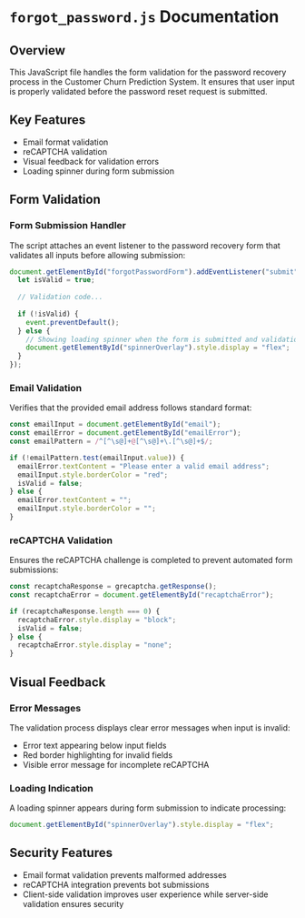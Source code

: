# `forgot_password.js` Documentation

## Overview
This JavaScript file handles the form validation for the password recovery process in the Customer Churn Prediction System. It ensures that user input is properly validated before the password reset request is submitted.

## Key Features
- Email format validation
- reCAPTCHA validation
- Visual feedback for validation errors
- Loading spinner during form submission

## Form Validation

### Form Submission Handler
The script attaches an event listener to the password recovery form that validates all inputs before allowing submission:

```javascript
document.getElementById("forgotPasswordForm").addEventListener("submit", function(event) {
  let isValid = true;
  
  // Validation code...
  
  if (!isValid) {
    event.preventDefault();
  } else {
    // Showing loading spinner when the form is submitted and validation passes
    document.getElementById("spinnerOverlay").style.display = "flex";
  }
});
```

### Email Validation
Verifies that the provided email address follows standard format:

```javascript
const emailInput = document.getElementById("email");
const emailError = document.getElementById("emailError");
const emailPattern = /^[^\s@]+@[^\s@]+\.[^\s@]+$/;

if (!emailPattern.test(emailInput.value)) {
  emailError.textContent = "Please enter a valid email address";
  emailInput.style.borderColor = "red";
  isValid = false;
} else {
  emailError.textContent = "";
  emailInput.style.borderColor = "";
}
```

### reCAPTCHA Validation
Ensures the reCAPTCHA challenge is completed to prevent automated form submissions:

```javascript
const recaptchaResponse = grecaptcha.getResponse();
const recaptchaError = document.getElementById("recaptchaError");

if (recaptchaResponse.length === 0) {
  recaptchaError.style.display = "block";
  isValid = false;
} else {
  recaptchaError.style.display = "none";
}
```

## Visual Feedback

### Error Messages
The validation process displays clear error messages when input is invalid:
- Error text appearing below input fields
- Red border highlighting for invalid fields
- Visible error message for incomplete reCAPTCHA

### Loading Indication
A loading spinner appears during form submission to indicate processing:

```javascript
document.getElementById("spinnerOverlay").style.display = "flex";
```

## Security Features
- Email format validation prevents malformed addresses
- reCAPTCHA integration prevents bot submissions
- Client-side validation improves user experience while server-side validation ensures security